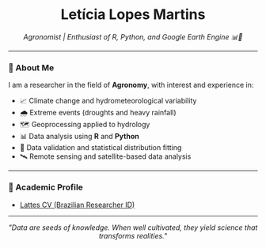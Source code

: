 <h1 align="center">Letícia Lopes Martins</h1>

<p align="center">
  <em>Agronomist | Enthusiast of R, Python, and Google Earth Engine 📊🌱</em>
</p>

---

### 🚀 About Me

I am a researcher in the field of **Agronomy**, with interest and experience in:

- 📈 Climate change and hydrometeorological variability  
- 🌧️ Extreme events (droughts and heavy rainfall)  
- 🗺️ Geoprocessing applied to hydrology  
- 📊 Data analysis using **R** and **Python**  
- 🔎 Data validation and statistical distribution fitting  
- 🛰️ Remote sensing and satellite-based data analysis  

---

### 📄 Academic Profile

- [Lattes CV (Brazilian Researcher ID)](http://lattes.cnpq.br/8643110803913959)

---

<p align="center"><em>"Data are seeds of knowledge. When well cultivated, they yield science that transforms realities."</em></p>
